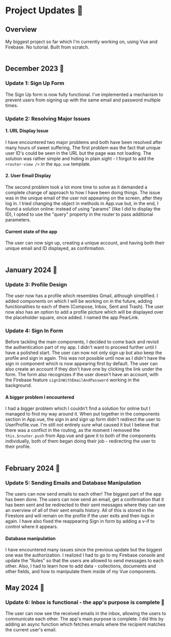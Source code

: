 # Project Updates 🚀

## Overview
My biggest project so far which I'm currently working on, using Vue and Firebase. No tutorial. Built from scratch.    
<br> 

## December 2023 📅

### Update 1: Sign Up Form
The Sign Up form is now fully functional. I've implemented a mechanism to prevent users from signing up with the same email and password multiple times.

### Update 2: Resolving Major Issues
#### 1. URL Display Issue
I have encountered two major problems and both have been resolved after many hours of sweet suffering.
The first problem was the fact that unique user ID's could be seen in the URL but the page was not loading. The solution was rather simple and hiding in plain sight - I forgot to add the `<router-view />` in the `App.vue` template.

#### 2. User Email Display
The second problem took a lot more time to solve as it demanded a complete change of approach to how I have been doing things. The issue was in the unique email of the user not appearing on the screen, after they log in. I tried changing the object in methods in App.vue but, in the end, I found a solution online: instead of using "params" (like I did to display the ID), I opted to use the "query" property in the router to pass additional parameters.

#### Current state of the app
The user can now sign up, creating a unique account, and having both their unique email and ID displayed, as confirmation.  
<br> 

## January 2024 📅

### Update 3: Profile Design
The user now has a profile which resembles Gmail, although simplified. I added components on which I will be working on in the future, adding functionalities to each of them (Compose, Inbox, Sent and Trash). The user now also has an option to add a profile picture which will be displayed over the placeholder square, once added. I named the app PearLink.

### Update 4: Sign In Form
Before tackling the main components, I decided to come back and revisit the authentication part of my app. I didn't want to proceed further until I have a polished start. The user can now not only sign up but also keep the profile and sign in again. This was not possible until now as I didn't have the sign in component which is now appearing first by default. The user can also create an account if they don't have one by clicking the link under the form. The form also recognizes if the user doesn't have an account, with the Firebase feature `signInWithEmailAndPassword` working in the background.

#### A bigger problem I encountered
I had a bigger problem which I couldn't find a solution for online but I managed to find my way around it. When put together in the components section in App.vue, the sign in and sign up form didn't redirect the user to UserProfile.vue. I'm still not entirely sure what caused it but I believe that there was a conflict in the routing, as the moment I removed the `this.$router.push` from App.vue and gave it to both of the components individually, both of them began doing their job - redirecting the user to their profile.  
<br>  
  
## February 2024 📅  

### Update 5: Sending Emails and Database Manipulation
The users can now send emails to each other! The biggest part of the app has been done. The users can now send an email, get a confirmation that it has been sent and be redirected to their sent messages where they can see an overview of all of their sent emails history. All of this is stored in the Firestore and will remain on the profile if the user exits and then logs in again. I have also fixed the reappearing Sign in form by adding a v-if to control where it appears.

#### Database manipulation
I have encountered many issues since the previous update but the biggest one was the authorization. I realized I had to go to my Firebase console and update the "Rules" so that the users are allowed to send messages to each other. Also, I had to learn how to add data - collections, documents and other fields, and how to manipulate them inside of my Vue components.

## May 2024 📅

### Update 6: Inbox is functional - the app's purpose is complete 🍻
The user can now see the received emails in the inbox, allowing the users to communicate each other. The app's main purpose is complete. I did this by adding an async function which fetches emails where the recipient matches the current user's email.
